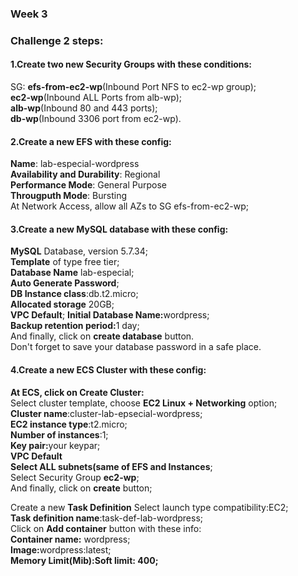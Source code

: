 ### Week 3

### Challenge 2 steps:

#### 1.Create two new Security Groups with these conditions:

SG: 
<b>efs-from-ec2-wp</b>(Inbound Port NFS to ec2-wp group);      
<b>ec2-wp</b>(Inbound ALL Ports from alb-wp);      
<b>alb-wp</b>(Inbound 80 and 443 ports);     
<b>db-wp</b>(Inbound 3306 port from ec2-wp).

#### 2.Create a new EFS with these config:
<b>Name</b>: lab-especial-wordpress        
<b>Availability and Durability</b>: Regional       
<b>Performance Mode</b>: General Purpose       
<b>Througputh Mode</b>: Bursting       
At Network Access, allow all AZs to SG efs-from-ec2-wp;     

#### 3.Create a new MySQL database with these config:
<b>MySQL</b> Database, version 5.7.34;      
<b>Template</b> of type free tier;      
<b>Database Name</b> lab-especial;      
<b>Auto Generate Password</b>;      
<b>DB Instance class</b>:db.t2.micro;       
<b>Allocated storage</b> 20GB;      
<b>VPC Default</b>;
<b>Initial Database Name:</b>wordpress;     
<b>Backup retention period:</b>1 day;       
And finally, click on <b>create database</b> button.        
Don't forget to save your database password in a safe place.

#### 4.Create a new ECS Cluster with these config:
<b>At ECS, click on Create Cluster:</b>     
Select cluster template, choose <b>EC2 Linux + Networking</b> option;       
<b>Cluster name</b>:cluster-lab-epsecial-wordpress;     
<b>EC2 instance type</b>:t2.micro;      
<b>Number of instances</b>:1;       
<b>Key pair:</b>your keypar;        
<b>VPC Default</b>      
<b>Select ALL subnets(same of EFS and Instances</b>;      
Select Security Group <b>ec2-wp</b>;        
And finally, click on <b>create</b> button;     

Create a new <b>Task Definition</b> 
Select launch type compatibility:EC2;       
<b>Task definition name</b>:task-def-lab-wordpress;     
Click on <b>Add container</b> button with these info:       
<b>Container name:</b> wordpress;               
<b>Image:</b>wordpress:latest;      
<b>Memory Limit(Mib):<b>Soft limit: 400;        






